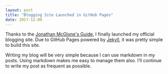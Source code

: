 ```yaml
---
layout: post
title: "Blogging Site Launched in GitHub Pages"
date: 2017-12-09
---
```


Thanks to the [Jonathan McGlone's Guide](http://jmcglone.com/guides/github-pages/), I finally launched my official blogging site.
Due to GitHub Pages powered by [Jekyll](http://jekyllrb.com), it was pretty simple to build this site.

Writing my blog will be very simple because I can use markdown in my posts.
Using markdown makes me easy to manage them also.
I’ll continue to write my post as frequent as possible.
